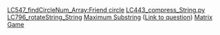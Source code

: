[LC547_findCircleNum_Array:Friend circle](https://github.com/QinmengLUAN/Daily_Python_Coding/blob/master/LC547_findCircleNum_Array.py)
[LC443_compress_String.py](https://github.com/QinmengLUAN/Daily_Python_Coding/blob/master/LC443_compress_String.py)
[LC796_rotateString_String](https://github.com/QinmengLUAN/Daily_Python_Coding/blob/master/LC796_rotateString_String.py)
[Maximum Substring](https://leetcode.com/problems/last-substring-in-lexicographical-order/discuss/361121/Python-O(n)-with-explanation)
([Link to question]([https://leetcode.com/discuss/interview-question/724612/Goldman-Sachs-or-New-Grad-or-OA-2021]))
[Matrix Game](https://gist.github.com/pallavi-srikhakollu/8bdea9f529dce39181b966aef27b578f)
